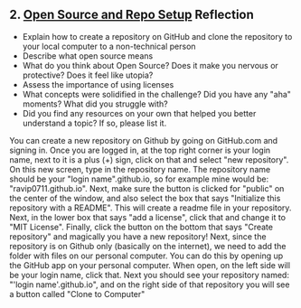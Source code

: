 ## 2. [Open Source and Repo Setup](2_set_up_repo/readme.md) Reflection

* Explain how to create a repository on GitHub and clone the repository to your local computer to a non-technical person
* Describe what open source means
* What do you think about Open Source? Does it make you nervous or protective? Does it feel like utopia?
* Assess the importance of using licenses
* What concepts were solidified in the challenge? Did you have any "aha" moments? What did you struggle with?
* Did you find any resources on your own that helped you better understand a topic? If so, please list it.

You can create a new repository on Github by going on GitHub.com and signing in. Once you are logged in, at the top right corner is your login name, next to it is a plus (+) sign, click on that and select "new repository". On this new screen, type in the repository name. The repository name should be your "login name".github.io, so for example mine would be: "ravip0711.github.io". Next, make sure the button is clicked for "public" on the center of the window, and also select the box that says "Initialize this repository with a README". This will create a readme file in your repository. Next, in the lower box that says "add a license", click that and change it to "MIT License". Finally, click the button on the bottom that says "Create repository" and magically you have a new repository! Next, since the repository is on Github only (basically on the internet), we need to add the folder with files on our personal computer. You can do this by opening up the GitHub app on your personal computer. When open, on the left side will be your login name, click that. Next you should see your repository named: "'login name'.github.io", and on the right side of that repository you will see a button called "Clone to Computer"
